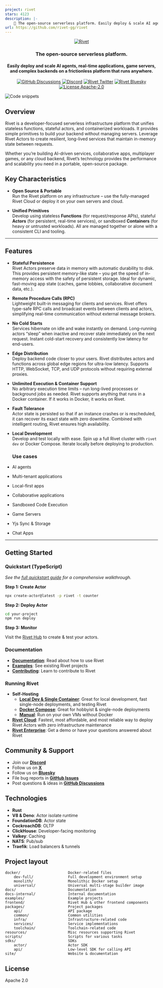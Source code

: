 ```yaml
---
project: rivet
stars: 4123
description: |-
    🔩 The open-source serverless platform. Easily deploy & scale AI agents, complex workloads, and backends — all on a frictionless platform that runs anywhere.
url: https://github.com/rivet-gg/rivet
---
```


<p align="center">
  <a href="https://rivet.gg">
    <picture>
      <source media="(prefers-color-scheme: dark)" srcset="./.github/media/icon-text-white.svg" alt="Rivet">
      <img src="./.github/media/icon-text-black.svg" alt="Rivet">
    </picture>
  </a>
</p>

<h3 align="center">The open-source serverless platform.</h3>
<h4 align="center">
  Easily deploy and scale AI agents, real-time applications, game servers, and complex backends on a frictionless platform that runs anywhere.
</h4>
<p align="center">
  <!-- <a href="https://github.com/rivet-gg/rivet/graphs/commit-activity"><img alt="GitHub commit activity" src="https://img.shields.io/github/commit-activity/m/rivet-gg/rivet?style=flat-square"/></a> -->
  <a href="https://github.com/rivet-gg/rivet/discussions"><img alt="GitHub Discussions" src="https://img.shields.io/github/discussions/rivet-gg/rivet?logo=github&logoColor=fff"></a>
  <a href="https://rivet.gg/discord"><img alt="Discord" src="https://img.shields.io/discord/822914074136018994?color=7389D8&label&logo=discord&logoColor=ffffff"/></a>
   <a href="https://twitter.com/rivet_gg"><img src="https://img.shields.io/twitter/follow/rivet_gg" alt="Rivet Twitter" /></a>
   <a href="https://bsky.app/profile/rivet.gg"><img src="https://img.shields.io/badge/Follow%20%40rivet.gg-4C1?color=0285FF&logo=bluesky&logoColor=ffffff" alt="Rivet Bluesky" /></a>
  <a href="/LICENSE"><img alt="License Apache-2.0" src="https://img.shields.io/github/license/rivet-gg/rivet?logo=open-source-initiative&logoColor=white"></a>
</p>

![Code snippets](./.github/media/code.png)

## Overview

Rivet is a developer-focused serverless infrastructure platform that unifies stateless functions, stateful actors, and containerized workloads. It provides simple primitives to build your backend without managing servers. Leverage Rivet Actors to create resilient, long-lived services that maintain in-memory state between requests.

Whether you’re building AI-driven services, collaborative apps, multiplayer games, or any cloud backend, Rivet’s technology provides the performance and scalability you need in a portable, open-source package.


## Key Characteristics

- **Open Source & Portable**  
  Run the Rivet platform on any infrastructure – use the fully-managed Rivet Cloud or deploy it on your own servers and cloud.

- **Unified Primitives**  
  Develop using stateless **Functions** (for request/response APIs), stateful **Actors** (for persistent, real-time services), or sandboxed **Containers** (for heavy or untrusted workloads). All are managed together or alone with a consistent CLI and tooling.

---

## Features

- **Stateful Persistence**  
  Rivet Actors preserve data in memory with automatic durability to disk. This provides persistent memory-like state – you get the speed of in-memory access with the safety of persistent storage. Ideal for dynamic, fast-moving app state (caches, game lobbies, collaborative document data, etc.).

- **Remote Procedure Calls (RPC)**  
  Lightweight built-in messaging for clients and services. Rivet offers type-safe RPC calls and broadcast events between clients and actors, simplifying real-time communication without external message brokers.

- **No Cold Starts**  
  Services hibernate on idle and wake instantly on demand. Long-running actors “sleep” when inactive and recover state immediately on the next request. Instant cold-start recovery and consistently low latency for end-users.

- **Edge Distribution**  
  Deploy backend code closer to your users. Rivet distributes actors and functions across global edge regions for ultra-low latency. Supports HTTP, WebSocket, TCP, and UDP protocols without requiring external proxies.

- **Unlimited Execution & Container Support**  
  No arbitrary execution time limits – run long-lived processes or background jobs as needed. Rivet supports anything that runs in a Docker container. If it works in Docker, it works on Rivet.

- **Fault Tolerance**  
  Actor state is persisted so that if an instance crashes or is rescheduled, it can recover its exact state with zero downtime. Combined with intelligent routing, Rivet ensures high availability.

- **Local Development**  
  Develop and test locally with ease. Spin up a full Rivet cluster with `rivet dev` or Docker Compose. Iterate locally before deploying to production.

  ### Use cases

-   AI agents
-   Multi-tenant applications
-   Local-first apps
-   Collaborative applications
-   Sandboxed Code Execution
-   Game Servers
-   Yjs Sync & Storage
-   Chat Apps

---

## Getting Started

### Quickstart (TypeScript)

_See the [full quickstart guide](https://rivet.gg/docs/actors) for a comprehensive walkthrough._

**Step 1: Create Actor**

```sh
npx create-actor@latest -p rivet -t counter
```

**Step 2: Deploy Actor**

```sh
cd your-project
npm run deploy

```

**Step 3: Monitor**

Visit the [Rivet Hub](https://hub.rivet.gg) to create & test your actors.

### Documentation

-   [**Documentation**](https://rivet.gg/docs): Read about how to use Rivet
-   [**Examples**](./examples/): See existing Rivet projects
-   [**Contributing**](./CONTRIBUTING.md): Learn to contribute to Rivet

### Running Rivet

-   **Self-Hosting**
    -   [**Local Dev & Single Container**](https://rivet.gg/docs/self-hosting/single-container): Great for local development, fast single-node deployments, and testing Rivet
    -   [**Docker Compose**](https://rivet.gg/docs/self-hosting/docker-compose): Great for hobbyist & single-node deployments
    -   [**Manual**](https://rivet.gg/docs/self-hosting/manual-deployment): Run on your own VMs without Docker
-   [**Rivet Cloud**](https://hub.rivet.gg): Fastest, most affordable, and most reliable way to deploy Rivet Actors with zero infrastructure maintenance
-   [**Rivet Enterprise**](https://rivet.gg/sales): Get a demo or have your questions answered about Rivet

## Community & Support

-   Join our [**Discord**](https://rivet.gg/discord)
-   Follow us on [**X**](https://x.com/rivet_gg)
-   Follow us on [**Bluesky**](https://bsky.app/profile/rivet-gg.bsky.social)
-   File bug reports in [**GitHub Issues**](https://github.com/rivet-gg/rivet/issues)
-   Post questions & ideas in [**GitHub Discussions**](https://github.com/rivet-gg/rivet/discussions)

## Technologies

-   **Rust**
-   **V8 & Deno**: Actor isolate runtime
-   **FoundationDB**: Actor state
-   **CockroachDB**: OLTP
-   **ClickHouse**: Developer-facing monitoring
-   **Valkey**: Caching
-   **NATS**: Pub/sub
-   **Traefik**: Load balancers & tunnels

<!-- ### Diagram

![Architecture](./.github/media/architecture.png) -->

## Project layout

```
docker/                      Docker-related files
    dev-full/                Full development environment setup
    monolith/                Monolithic Docker setup
    universal/               Universal multi-stage builder image
docs/                        Documentation
docs-internal/               Internal documentation
examples/                    Example projects
frontend/                    Rivet Hub & other frontend components
packages/                    Project packages
    api/                     API package
    common/                  Common utilities
    infra/                   Infrastructure-related code
    services/                Service implementations
    toolchain/               Toolchain-related code
resources/                   Misc resources supporting Rivet
scripts/                     Scripts for various tasks
sdks/                        SDKs
    actor/                   Actor SDK
    api/                     Low-level SDK for calling API
site/                        Website & documentation
```

## License

Apache 2.0

